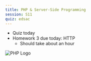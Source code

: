 ```yaml
---
title: PHP & Server-Side Programming
session: S11
quiz: edsac
---
```

* Quiz today
* Homework 3 due today: HTTP
    * Should take about an hour

![PHP Logo](images/PHP.jpg)
    